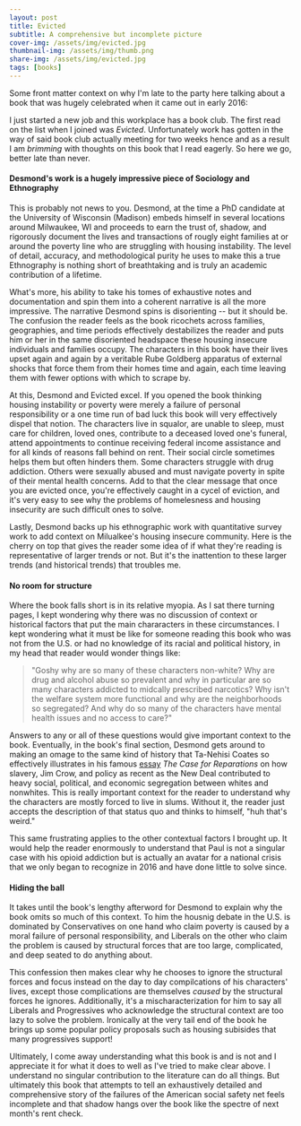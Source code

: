 ```yaml
---
layout: post
title: Evicted
subtitle: A comprehensive but incomplete picture
cover-img: /assets/img/evicted.jpg
thumbnail-img: /assets/img/thumb.png
share-img: /assets/img/evicted.jpg
tags: [books]
---
```


Some front matter context on why I'm late to the party here talking about a book that was hugely celebrated when it came out in early 2016:

I just started a new job and this workplace has a book club. The first read on the list when I joined was _Evicted_. Unfortunately work has gotten in the way of said book club actually meeting for two weeks hence and as a result I am *brimming* with thoughts on this book that I read eagerly. So here we go, better late than never.

#### Desmond's work is a hugely impressive piece of Sociology and Ethnography

This is probably not news to you. Desmond, at the time a PhD candidate at the University of Wisconsin (Madison) embeds himself in several locations around Milwaukee, WI and proceeds to earn the trust of, shadow, and rigorously document the lives and transactions of rougly eight families at or around the poverty line who are struggling with housing instability. The level of detail, accuracy, and methodological purity he uses to make this a true Ethnography is nothing short of breathtaking and is truly an academic contribution of a lifetime.

What's more, his ability to take his tomes of exhaustive notes and documentation and spin them into a coherent narrative is all the more impressive. The narrative Desmond spins is disorienting -- but it should be. The confusion the reader feels as the book ricochets across families, geographies, and time periods effectively destabilizes the reader and puts him or her in the same disoriented headspace these housing insecure individuals and families occupy. The characters in this book have their lives upset again and again by a veritable Rube Goldberg apparatus of external shocks that force them from their homes time and again, each time leaving them with fewer options with which to scrape by.

At this, Desmond and Evicted excel. If you opened the book thinking housing instability or poverty were merely a failure of personal responsibility or a one time run of bad luck this book will very effectively dispel that notion. The characters live in squalor, are unable to sleep, must care for children, loved ones, contribute to a deceased loved one's funeral, attend appointments to continue receiving federal income assistance and for all kinds of reasons fall behind on rent. Their social circle sometimes helps them but often hinders them. Some characters struggle with drug addiction. Others were sexually abused and must navigate poverty in spite of their mental health concerns. Add to that the clear message that once you are evicted once, you're effectively caught in a cycel of eviction, and it's very easy to see why the problems of homelesness and housing insecurity are such difficult ones to solve.

Lastly, Desmond backs up his ethnographic work with quantitative survey work to add context on Milualkee's housing insecure community. Here is the cherry on top that gives the reader some idea of if what they're reading is representative of larger trends or not. But it's the inattention to these larger trends (and historical trends) that troubles me.

#### No room for structure

Where the book falls short is in its relative myopia. As I sat there turning pages, I kept wondering why there was no discussion of context or historical factors that put the main chararacters in these circumstances. I kept wondering what it must be like for someone reading this book who was not from the U.S. or had no knowledge of its racial and political history, in my head that reader would wonder things like:

>"Goshy why are so many of these characters non-white? Why are drug and alcohol abuse so prevalent and why in particular are so many characters addicted to midcally prescribed narcotics? Why isn't the welfare system more functional and why are the neighborhoods so segregated? And why do so many of the characters have mental health issues and no access to care?"

Answers to any or all of these questions would give important context to the book. Eventually, in the book's final section, Desmond gets around to making an omage to the same kind of history that Ta-Nehisi Coates so effectively illustrates in his famous [essay]("https://www.theatlantic.com/magazine/archive/2014/06/the-case-for-reparations/361631/") _The Case for Reparations_ on how slavery, Jim Crow, and policy as recent as the New Deal contributed to heavy social, political, and economic segregation between whites and nonwhites. This is really important context for the reader to understand why the characters are mostly forced to live in slums. Without it, the reader just accepts the description of that status quo and thinks to himself, "huh that's weird."

This same frustrating applies to the other contextual factors I brought up. It would help the reader enormously to understand that Paul is not a singular case with his opioid addiction but is actually an avatar for a national crisis that we only began to recognize in 2016 and have done little to solve since.

#### Hiding the ball

It takes until the book's lengthy afterword for Desmond to explain why the book omits so much of this context. To him the housnig debate in the U.S. is dominated by Conservatives on one hand who claim poverty is caused by a moral failure of personal responsibility, and Liberals on the other who claim the problem is caused by structural forces that are too large, complicated, and deep seated to do anything about.

This confession then makes clear why he chooses to ignore the structural forces and focus instead on the day to day compilcations of his characters' lives, except those complications are themselves *caused* by the structural forces he ignores. Additionally, it's a mischaracterization for him to say all Liberals and Progressives who acknowledge the structural context are too lazy to solve the problem. Ironically at the very tail end of the book he brings up some popular policy proposals such as housing subisides that many progressives support!

Ultimately, I come away understanding what this book is and is not and I appreciate it for what it does to well as I've tried to make clear above. I understand no singular contribution to the literature can do all things. But ultimately this book that attempts to tell an exhaustively detailed and comprehensive story of the failures of the American social safety net feels incomplete and that shadow hangs over the book like the spectre of next month's rent check.